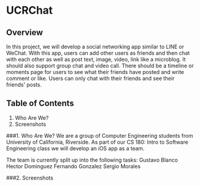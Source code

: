 UCRChat
========


Overview
--------

In this project, we will develop a social networking app similar to LINE or WeChat.
With this app, users can add other users as friends and then chat with each other as well as post text, image, video, link like a microblog. It should also support group chat and video
call. There should be a timeline or moments page for users to see what their friends have posted and write comment or like.
Users can only chat with their friends and see their friends' posts.

Table of Contents
-----------------

1. Who Are We?
2. Screenshots


###1. Who Are We?
We are a group of Computer Engineering students from University of California, Riverside.
As part of our CS 180: Intro to Software Engineering class we will develop an iOS app as a team.

The team is currently split up into the following tasks:
Gustavo Blanco
Hector Dominguez
Fernando Gonzalez
Sergio Morales


###2. Screenshots
